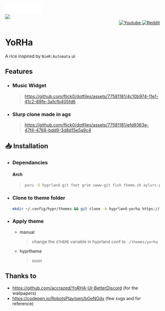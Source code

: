 <div>
    <img src="./assets/title.svg" height="30px">
</div>
<img src="https://github.com/flick0/dotfiles/assets/77581181/4b94622c-69f4-4f2d-82c4-7032d6e66ca4">
<div align="right">
        <a href="https://www.youtube.com/watch?v=zi2Nm5-0PYY">
            <img alt="Youtube" src="https://img.shields.io/badge/YouTube-%23c2bda6.svg?style=for-the-badge&logo=YouTube&logoColor=48463d">
        </a>
        <a href="https://www.reddit.com/r/unixporn/comments/z6s20y/hyprland_aurora_modified_my_previous_rice_to_fit/">
            <img alt="Reddit" src="https://img.shields.io/badge/Reddit-%23c2bda6.svg?style=for-the-badge&logo=Reddit&logoColor=48463d">
        </a>
</div>


# YoRHa

A rice inspired by `NieR:Automata` ui

## Features
 - ### Music Widget
   > https://github.com/flick0/dotfiles/assets/77581181/4c10b974-11e1-41c2-89fe-3a1cfb405fd6

 - ### Slurp clone made in ags
   > https://github.com/flick0/dotfiles/assets/77581181/efd9363e-47f4-4768-bdd9-3d8d15e5a9c4



## 📥 Installation

- ### Dependancies
    #### Arch
    > ```sh
    > paru -S hyprland-git foot grim swww-git fish theme.sh aylurs-gtk-shell-git sassc starship cava imagemagick hyprbars-git
    > ```
- ### Clone to theme folder
  ```sh
  mkdir ~/.config/hypr/themes && git clone -b hyprland-yorha https://github.com/flick0/dotfiles ~/.config/hypr/themes/yorha
  ```  

- ### Apply theme
  
  - manual
     > change the `$THEME` variable in hyprland conf to `./themes/yorha`
  
  - hyprtheme
     > soon


## Thanks to
- https://github.com/accrazed/YoRHA-UI-BetterDiscord (for the wallpapers)
- https://codepen.io/RobotsPlay/pen/bGeNGdx (few svgs and for reference)
